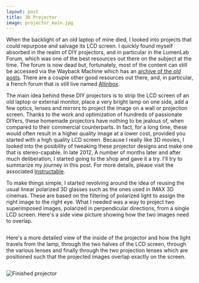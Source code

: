 ```yaml
---
layout: post
title: 3D Projector
image: projector_main.jpg
---
```

<p>
When the backlight of an old laptop of mine died, I looked into projects that could repurpose and salvage its LCD screen. I quickly found myself absorbed in the realm of DIY projectors, and in particular in the LumenLab Forum, which was one of the best resources out there on the subject at the time. The forum is now dead but, fortunately, most of the content can still be accessed via the Wayback Machine which has an <a href="https://web.archive.org/web/20120309041922/http://www.lumenlab.com/forums/index.php?showforum=29">archive of the old posts</a>. There are a couple other good resources out there, and, in particular, a french forum that is still live named <a href="www.allinbox.com">Allinbox</a>. 
</p>

<p>
The main idea behind these DIY projectors is to strip the LCD screen of an old laptop or external monitor, place a very bright lamp on one side, add a few optics, lenses and mirrors to project the image on a wall or projection screen. Thanks to the work and optimization of hundreds of passionate DIYers, these homemade projectors have nothing to be jealous of, when compared to their commercial counterparts. In fact, for a long time, these would often result in a higher quality image at a lower cost, provided you started with a high quality LCD screen. Because I really like 3D movies, I looked into the posibility of tweaking these projector designs and make one that is stereo-capable. In late 2012, A number of months later and after much deliberation, I started going to the shop and gave it a try. I'll try to summarize my journey in this post. For more details, please visit the associated <a href="">Instructable</a>.
</p>

<p>
To make things simple, I started revolving around the idea of reusing the usual linear polarized 3D glasses such as the ones used in IMAX 3D cinemas. These are based on the filtering of polarized light to assign the right image to the right eye. What I needed was a way to project two superimposed images, polarized in perpendicular directions, from a single LCD screen. Here's a side view picture showing how the two images need to overlap.
</p>

<p><img src="{{ site.url }}/assets/img/projector_overlap.jpg" class="img-responsive" alt=""></p>

<p>
Here's a more detailed view of the inside of the projector and how the light travels from the lamp, through the two halves of the LCD screen, through the various lenses and finally through the two projection lenses which are positioned such that the projected images overlap exactly on the screen.
</p>

<p><img src="{{ site.url }}/assets/img/projector_sideview.jpg" class="img-responsive" alt=""></p>


<p><img src="{{ site.url }}/assets/img/projector_main.jpg" class="img-responsive" alt="Finished projector"></p>
